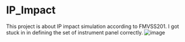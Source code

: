 # IP_Impact
This project is about IP impact simulation according to FMVSS201.
I got stuck in in defining the set of instrument panel correctly. 
![image](https://github.com/user-attachments/assets/0efe03a9-9e56-44a6-a1f0-5e3c33121df6)
